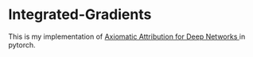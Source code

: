 # Integrated-Gradients
This is my implementation of <a href="https://arxiv.org/abs/1703.01365">Axiomatic Attribution for Deep Networks </a> in pytorch.